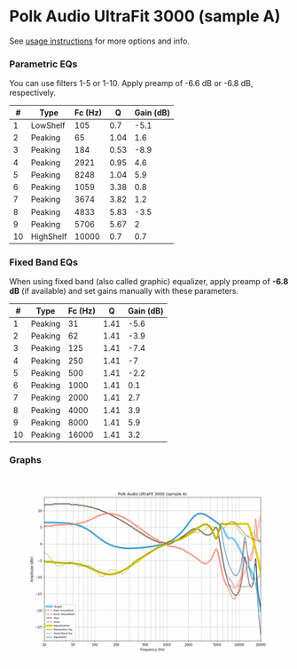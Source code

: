 # Polk Audio UltraFit 3000 (sample A)
See [usage instructions](https://github.com/jaakkopasanen/AutoEq#usage) for more options and info.

### Parametric EQs
You can use filters 1-5 or 1-10. Apply preamp of -6.6 dB or -6.8 dB, respectively.

|   # | Type      |   Fc (Hz) |    Q |   Gain (dB) |
|-----|-----------|-----------|------|-------------|
|   1 | LowShelf  |       105 | 0.7  |        -5.1 |
|   2 | Peaking   |        65 | 1.04 |         1.6 |
|   3 | Peaking   |       184 | 0.53 |        -8.9 |
|   4 | Peaking   |      2921 | 0.95 |         4.6 |
|   5 | Peaking   |      8248 | 1.04 |         5.9 |
|   6 | Peaking   |      1059 | 3.38 |         0.8 |
|   7 | Peaking   |      3674 | 3.82 |         1.2 |
|   8 | Peaking   |      4833 | 5.83 |        -3.5 |
|   9 | Peaking   |      5706 | 5.67 |         2   |
|  10 | HighShelf |     10000 | 0.7  |         0.7 |

### Fixed Band EQs
When using fixed band (also called graphic) equalizer, apply preamp of **-6.8 dB** (if available) and set gains manually with these parameters.

|   # | Type    |   Fc (Hz) |    Q |   Gain (dB) |
|-----|---------|-----------|------|-------------|
|   1 | Peaking |        31 | 1.41 |        -5.6 |
|   2 | Peaking |        62 | 1.41 |        -3.9 |
|   3 | Peaking |       125 | 1.41 |        -7.4 |
|   4 | Peaking |       250 | 1.41 |        -7   |
|   5 | Peaking |       500 | 1.41 |        -2.2 |
|   6 | Peaking |      1000 | 1.41 |         0.1 |
|   7 | Peaking |      2000 | 1.41 |         2.7 |
|   8 | Peaking |      4000 | 1.41 |         3.9 |
|   9 | Peaking |      8000 | 1.41 |         5.9 |
|  10 | Peaking |     16000 | 1.41 |         3.2 |

### Graphs
![](./Polk%20Audio%20UltraFit%203000%20(sample%20A).png)
